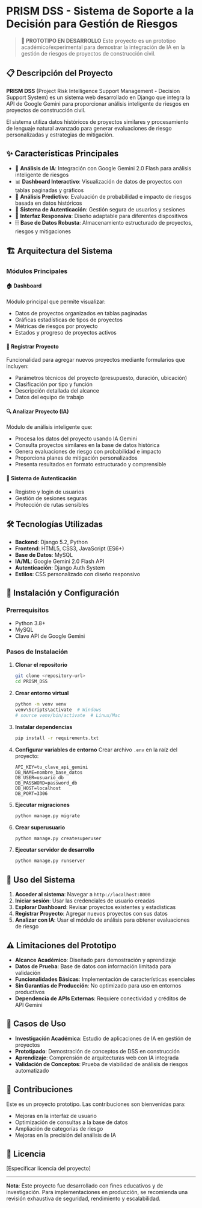# PRISM DSS - Sistema de Soporte a la Decisión para Gestión de Riesgos

> **🚧 PROTOTIPO EN DESARROLLO** 
> Este proyecto es un prototipo académico/experimental para demostrar la integración de IA en la gestión de riesgos de proyectos de construcción civil.

## 📋 Descripción del Proyecto

**PRISM DSS** (Project Risk Intelligence Support Management - Decision Support System) es un sistema web desarrollado en Django que integra la API de Google Gemini para proporcionar análisis inteligente de riesgos en proyectos de construcción civil.

El sistema utiliza datos históricos de proyectos similares y procesamiento de lenguaje natural avanzado para generar evaluaciones de riesgo personalizadas y estrategias de mitigación.

## ✨ Características Principales

- 🤖 **Análisis de IA**: Integración con Google Gemini 2.0 Flash para análisis inteligente de riesgos
- 📊 **Dashboard Interactivo**: Visualización de datos de proyectos con tablas paginadas y gráficos
- 🎯 **Análisis Predictivo**: Evaluación de probabilidad e impacto de riesgos basada en datos históricos
- 🔐 **Sistema de Autenticación**: Gestión segura de usuarios y sesiones
- 📱 **Interfaz Responsiva**: Diseño adaptable para diferentes dispositivos
- 🗄️ **Base de Datos Robusta**: Almacenamiento estructurado de proyectos, riesgos y mitigaciones

## 🏗️ Arquitectura del Sistema

### Módulos Principales

#### 🏠 **Dashboard**
Módulo principal que permite visualizar:
- Datos de proyectos organizados en tablas paginadas
- Gráficas estadísticas de tipos de proyectos
- Métricas de riesgos por proyecto
- Estados y progreso de proyectos activos

#### 📝 **Registrar Proyecto** 
Funcionalidad para agregar nuevos proyectos mediante formularios que incluyen:
- Parámetros técnicos del proyecto (presupuesto, duración, ubicación)
- Clasificación por tipo y función
- Descripción detallada del alcance
- Datos del equipo de trabajo

#### 🔍 **Analizar Proyecto (IA)**
Módulo de análisis inteligente que:
- Procesa los datos del proyecto usando IA Gemini
- Consulta proyectos similares en la base de datos histórica
- Genera evaluaciones de riesgo con probabilidad e impacto
- Proporciona planes de mitigación personalizados
- Presenta resultados en formato estructurado y comprensible

#### 🔑 **Sistema de Autenticación**
- Registro y login de usuarios
- Gestión de sesiones seguras
- Protección de rutas sensibles

## 🛠️ Tecnologías Utilizadas

- **Backend**: Django 5.2, Python
- **Frontend**: HTML5, CSS3, JavaScript (ES6+)
- **Base de Datos**: MySQL
- **IA/ML**: Google Gemini 2.0 Flash API
- **Autenticación**: Django Auth System
- **Estilos**: CSS personalizado con diseño responsivo

## 🚀 Instalación y Configuración

### Prerrequisitos
- Python 3.8+
- MySQL
- Clave API de Google Gemini

### Pasos de Instalación

1. **Clonar el repositorio**
   ```bash
   git clone <repository-url>
   cd PRISM_DSS
   ```

2. **Crear entorno virtual**
   ```bash
   python -m venv venv
   venv\Scripts\activate  # Windows
   # source venv/bin/activate  # Linux/Mac
   ```

3. **Instalar dependencias**
   ```bash
   pip install -r requirements.txt
   ```

4. **Configurar variables de entorno**
   Crear archivo `.env` en la raíz del proyecto:
   ```env
   API_KEY=tu_clave_api_gemini
   DB_NAME=nombre_base_datos
   DB_USER=usuario_db
   DB_PASSWORD=password_db
   DB_HOST=localhost
   DB_PORT=3306
   ```

5. **Ejecutar migraciones**
   ```bash
   python manage.py migrate
   ```

6. **Crear superusuario**
   ```bash
   python manage.py createsuperuser
   ```

7. **Ejecutar servidor de desarrollo**
   ```bash
   python manage.py runserver
   ```

## 📖 Uso del Sistema

1. **Acceder al sistema**: Navegar a `http://localhost:8000`
2. **Iniciar sesión**: Usar las credenciales de usuario creadas
3. **Explorar Dashboard**: Revisar proyectos existentes y estadísticas
4. **Registrar Proyecto**: Agregar nuevos proyectos con sus datos
5. **Analizar con IA**: Usar el módulo de análisis para obtener evaluaciones de riesgo

## ⚠️ Limitaciones del Prototipo

- **Alcance Académico**: Diseñado para demostración y aprendizaje
- **Datos de Prueba**: Base de datos con información limitada para validación
- **Funcionalidades Básicas**: Implementación de características esenciales
- **Sin Garantías de Producción**: No optimizado para uso en entornos productivos
- **Dependencia de APIs Externas**: Requiere conectividad y créditos de API Gemini

## 🔬 Casos de Uso

- **Investigación Académica**: Estudio de aplicaciones de IA en gestión de proyectos
- **Prototipado**: Demostración de conceptos de DSS en construcción
- **Aprendizaje**: Comprensión de arquitecturas web con IA integrada
- **Validación de Conceptos**: Prueba de viabilidad de análisis de riesgos automatizado

## 🤝 Contribuciones

Este es un proyecto prototipo. Las contribuciones son bienvenidas para:
- Mejoras en la interfaz de usuario
- Optimización de consultas a la base de datos
- Ampliación de categorías de riesgo
- Mejoras en la precisión del análisis de IA

## 📄 Licencia

[Especificar licencia del proyecto]

---

**Nota**: Este proyecto fue desarrollado con fines educativos y de investigación. Para implementaciones en producción, se recomienda una revisión exhaustiva de seguridad, rendimiento y escalabilidad.
